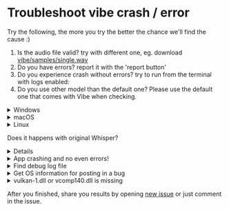 # Troubleshoot vibe crash / error

Try the following, the more you try the better the chance we'll find the cause :)

1. Is the audio file valid? try with different one, eg. download [vibe/samples/single.wav](https://github.com/thewh1teagle/vibe/raw/main/samples/single.wav)
2. Do you have errors? report it with the 'report button'
3. Do you experience crash without errors? try to run from the terminal with logs enabled:
4. Do you use other model than the default one? Please use the default one that comes with Vibe when checking.

<details>
<summary>Windows</summary>

a. Open `cmd.exe`
b. Execute:

```console
taskkill /IM vibe.exe /F
set RUST_BACKTRACE=1
set RUST_LOG=vibe=debug,whisper_rs=debug
%localappdata%\vibe\vibe.exe
```

</details>

<details>
<summary>macOS</summary>

```console
RUST_LOG=vibe=debug,whisper_rs=debug RUST_BACKTRACE=1 /Applications/vibe.app/Contents/MacOS/vibe
```

</details>

<details>
<summary>Linux</summary>

Run it similar to macOS just change the path

</details>

Does it happens with original Whisper?

<details>

1. Download one of the `zip` files from [releases/tag/v1.6.0](https://github.com/ggerganov/whisper.cpp/releases/tag/v1.6.0) (Scroll down and choose `whisper-bin-x64.zip` in `Windows`
2. Extract them and open the folder, then open explorer in that folder and hit `Ctrl` + `l` in `explorer, type `cmd` and enter
3. Download [vibe/samples/single.wav](https://github.com/thewh1teagle/vibe/raw/main/samples/single.wav) and place it in the same folder (and check that the file is ok)
4. Try to transcribe by execute

```console
main.exe -m "%localappdata%\github.com.thewh1teagle.vibe\ggml-medium.bin" -f "samples_single.wav"
```

</details>

<details>
<summary>App crashing and no even errors!</summary>

In windows, open search menu and search for `Event Viewer`, choose `Windows Logs` -> `Application` and check if there's some error there

</details>

<details>
<summary>Find debug log file</summary>
If you can't open the app due to crash, try to check any logs in

macOS: `$HOME/Library/Application Support/github.com.thewh1teagle.vibe`

Windows: `%appdata%\github.com.thewh1teagle.vibe`

Linux: `~/.config/github.com/thewh1teagle.vibe`

</details>

<details>
<summary>Get OS information for posting in a bug</summary>

## Windows

1. Open `cmd.exe`
2. Execute the following

```console
winget install neofetch
neofetch
```

3. Copy and paste it in the issue

## macOS

```console
brew install neofetch
neofetch
```

## Linux

```console
sudo apt-get update
sudo apt install -y neofetch
neofetch
```

</details>

<details>
<summary>vulkan-1.dll or vcomp140.dll is missing</summary>

For `vcomp140.dll` install [vc_redist.x64.exe](https://aka.ms/vs/17/release/vc_redist.x64.exe)

For `vulkan-1.dll` install [VulkanRT-Installer.exe](https://sdk.lunarg.com/sdk/download/1.3.290.0/windows/VulkanRT-1.3.290.0-Installer.exe)

</details>

After you finished, share you results by opening [new issue](https://github.com/thewh1teagle/vibe/issues/new?assignees=octocat&labels=bug&projects=&template=bug_report.yaml&title=[Short+title]) or just comment in the issue.
